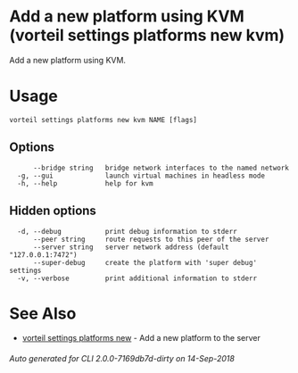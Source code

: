 # Add a new platform using KVM (vorteil settings platforms new kvm)

Add a new platform using KVM.

# Usage

```
vorteil settings platforms new kvm NAME [flags]
```

## Options

```
      --bridge string   bridge network interfaces to the named network
  -g, --gui             launch virtual machines in headless mode
  -h, --help            help for kvm
```

## Hidden options

```
  -d, --debug           print debug information to stderr
      --peer string     route requests to this peer of the server
      --server string   server network address (default "127.0.0.1:7472")
      --super-debug     create the platform with 'super debug' settings
  -v, --verbose         print additional information to stderr
```

# See Also

* [vorteil settings platforms new](../platforms_new)	 - Add a new platform to the server

###### Auto generated for CLI 2.0.0-7169db7d-dirty on 14-Sep-2018
